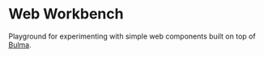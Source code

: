 # Web Workbench

Playground for experimenting with simple web components built on top of [Bulma](https://bulma.io/).
